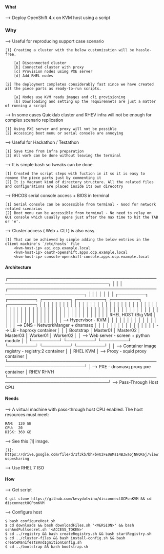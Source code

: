 #### What

--> Deploy OpenShift 4.x on KVM host using a script

### Why

--> Useful for reproducing support case scenario

    [1] Creating a cluster with the below customization will be hassle-free.

        [a] Disconnected cluster
        [b] Connected cluster with proxy
        [c] Provision nodes using PXE server
        [d] Add RHEL nodes

    [2] The deployment completes considerably fast since we have created all the piece parts as ready-to-run scripts.

        [a] Nodes use KVM ready images and cli provisioning
        [b] Downloading and setting up the requiremnets are just a matter of running a script

--> In some cases Quicklab cluster and RHEV infra will not be enough for complex scenario replication

    [1] Using PXE server and proxy will not be possible
    [2] Accessing boot menu or serial console are annoying

--> Useful for Hackathon / Testathon

    [1] Save time from infra preparation
    [2] All work can be done without leaving the terminal

--> It is simple bash so tweaks can be done

    [1] Created the script steps with fuction in it so it is easy to remove the piece parts just by commenting it
    [2] It is Vagrant kind of directory structure. All the related files and configurations are placed inside its own direcotry

--> RHCOS serial console access + BIOS in terminal

    [1] Serial console can be accessible from terminal - Good for network related scenarios
    [2] Boot menu can be accessible from terminal - No need to relay on GUI console which usually opens just after the max time to hit the TAB or 'e'.

--> Cluster access ( Web + CLI ) is also easy.

    [1] That can be achieved by simple adding the below entries in the client machine's `/etc/hosts` file
        <kvm-host-ip> api.ocp.example.local
        <kvm-host-ip> oauth-openshift.apps.ocp.example.local
        <kvm-host-ip> console-openshift-console.apps.ocp.example.local

#### Architecture

   ┌───────────────────────────────────────────────────────────────────────────────────┐
   │                                                                                   │
   │   ┌───────────────────────────────────────────────────────────────────────────┐   │
   │   │                                                                           │   │
   │   │  ┌─────────┐ ┌─────────┐ ┌─────────┐ ┌─────────┐ ┌─────────┐ ┌─────────┐  │   │
   │   │  │         │ │         │ │         │ │         │ │         │ │         │  │   │
   │   │  │         │ │         │ │         │ │         │ │         │ │         │  │   │
   │   │  │         │ │         │ │         │ │         │ │         │ │         │  │   │
   │   │  │         │ │         │ │         │ │         │ │         │ │         │  │   │
   │   │  │         │ │         │ │         │ │         │ │         │ │         │  │   │
   │   │  │         │ │         │ │         │ │         │ │         │ │         │  │   │  RHEL HOST (Big VM)
   │   │  │         │ │         │ │         │ │         │ │         │ │         │  │   │  --> Hypervisor - KVM
   │   │  │         │ │         │ │         │ │         │ │         │ │         │  │   │  --> DNS - NetworkManger + dnsmasq
   │   │  │         │ │         │ │         │ │         │ │         │ │         │  │   │  --> LB - haproxy container
   │   │  │ Bootstrap │  Master01 │  Master02 │  Master03 │  Worker01 │  Worker02  │   │  --> Web server - screen + python module
   │   │  └─────────┘ └─────────┘ └─────────┘ └─────────┘ └─────────┘ └─────────┘  │   │  --> Container image registry - registry:2 container
   │   │                                                                    RHEL KVM   │  --> Proxy - squid proxy container
   │   └───────────────────────────────────────────────────────────────────────────┘   │  --> PXE - dnsmasq proxy pxe container
   │                                                                                RHEV  RHVH
   └───────────────────────────────────────────────────────────────────────────────────┘  --> Pass-Through Host CPU

#### Needs

--> A virtual machine with pass-through host CPU enabled. The host resources must meet:

    RAM:  120 GB
    CPU:  20
    DISK: 360 GB

--> See this [1] image.

    [1]: https://drive.google.com/file/d/1f3kb7bhFbvUzFE0WMsI4B3wa6jNNQK6j/view?usp=sharing

--> Use RHEL 7 ISO

#### How

--> Get script

    $ git clone https://github.com/kevydotvinu/disconnectOCPonKVM && cd disconnectOCPonKVM

--> Configure host

    $ bash configureHost.sh
    $ cd downloads && bash downloadFiles.sh '<VERSION>' && bash sshAndPullsecret.sh '<ACCESS_TOKEN>'
    $ cd ../registry && bash createRegistry.sh && bash startRegistry.sh
    $ cd ../cluster-files && bash install-config.sh && bash createManifestsAndIgnitionConfig.sh
    $ cd ../bootstrap && bash bootstrap.sh
